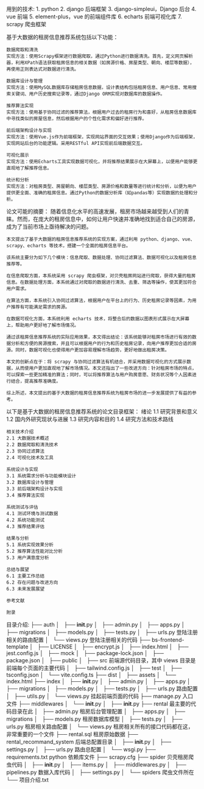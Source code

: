 用到的技术: 1. python 2. django 后端框架 3. django-simpleui，Django 后台 4. vue 前端 5. element-plus，vue 的前端组件库 6. echarts 前端可视化库 7. scrapy 爬虫框架

基于大数据的租房信息推荐系统包括以下功能：

    数据爬取和清洗
    实现方法：使用Scrapy框架进行数据爬取，通过Python进行数据清洗。首先，定义网页解析器，利用XPath语法获取租房信息的相关数据（如房源价格、房屋类型、朝向、楼层等数据），再使用正则表达式对数据进行清洗。

    数据库设计与管理
    实现方法：使用MySQL数据库存储租房信息数据，设计表结构包括租房信息、用户信息、常用搜索关键词、用户历史搜索记录等，通过Django ORM实现对数据库的数据操作。

    推荐算法实现
    实现方法：使用基于协同过滤的推荐算法，根据用户过去的租房行为和喜好，从租房信息数据库中寻找类似的房屋信息，然后根据用户的个性化需求和偏好进行推荐。

    前后端架构设计与实现
    实现方法：使用Vue.js作为前端框架，实现网站界面的交互效果；使用Django作为后端框架，实现网站后台的功能逻辑。采用RESTful API实现前后端数据交互。

    可视化展示
    实现方法：使用Echarts工具实现数据可视化，并将推荐结果展示在大屏幕上，以便用户能够更直观地了解推荐信息。

    统计和分析
    实现方法：对租房类型、房屋朝向、楼层类型、房源价格和数量等进行统计和分析，以便为用户提供更全面、准确的租房信息。通过Python的数据分析库（如pandas等）实现数据的处理和分析。

论文可能的摘要：
随着信息化水平的高速发展，租房市场越来越受到人们的青睐。然而，在庞大的租房信息中，如何让用户快速并准确地找到适合自己的房源，成为了当前市场上亟待解决的问题。

    本文提出了基于大数据的租房信息推荐系统的实现方案，通过利用 python、django、vue、scrapy、echarts 等技术，搭建一个全面的租房信息平台。

    该系统主要分为如下几个模块：信息爬取、数据处理、协同过滤算法、数据可视化以及租房信息推荐等。

    在信息爬取方面，本系统采用 scrapy 爬虫框架，对贝壳租房网站进行爬取，获得大量的租房信息。在数据处理方面，本系统通过对爬取的数据进行清洗、去重、筛选等操作，使其更加符合用户需求。

    在算法方面，本系统引入协同过滤算法，根据用户在平台上的行为、历史租房记录等因素，为用户推荐有可能满足需求的房源。

    在数据可视化方面，本系统利用 echarts 技术，将整合后的数据以图表形式展示在大屏幕上，帮助用户更好地了解市场情况。

    通过该租房信息推荐系统的实际应用效果，本文得出结论：该系统能够对租房市场进行有效的数据分析和方便的房源搜索，并且可以根据用户的行为和历史租房记录，向用户推荐更加合适的房源。同时，数据可视化也使得用户更加容易理解市场趋势，更好地做出租房决策。

    本文的创新点在于：将 scrapy 与协同过滤算法有机结合，并采用数据可视化的方式展示数据，从而使用户更加直观地了解市场情况。本文还指出了一些改进方向：针对租房市场的特点，可以探索一些更加精准的算法；同时，可以将推荐算法与用户购房意愿、财务状况等个人因素进行结合，提高推荐准确度。

    综上所述，本文提出的基于大数据的租房信息推荐系统为租房市场的进一步发展提供了有益的参考。

以下是基于大数据的租房信息推荐系统的论文目录框架：
绪论
1.1 研究背景和意义
1.2 国内外研究现状与进展
1.3 研究内容和目的
1.4 研究方法和技术路线

    相关技术介绍
    2.1 大数据技术概述
    2.2 数据爬取和清洗技术
    2.3 协同过滤算法
    2.4 可视化技术及工具

    系统设计与实现
    3.1 系统需求分析与功能模块设计
    3.2 数据库设计与管理
    3.3 前后端架构设计与实现
    3.4 推荐算法实现

    系统测试与评估
    4.1 测试环境与测试数据
    4.2 系统功能测试
    4.3 推荐结果评估

    结果与分析
    5.1 系统实现效果分析
    5.2 推荐算法性能对比分析
    5.3 用户满意度分析

    总结与展望
    6.1 主要工作总结
    6.2 存在问题与改进方向
    6.3 未来发展展望

    参考文献

    附录

目录介绍:
├── auth
│   ├── **init**.py
│   ├── admin.py
│   ├── apps.py
│   ├── migrations
│   ├── models.py
│   ├── tests.py
│   ├── urls.py 登陆注册相关的路由配置
│   └── views.py 登陆注册相关的代码
├── bs-frontend-template
│   ├── LICENSE
│   ├── encrypt.js
│   ├── index.html
│   ├── jest.config.js
│   ├── mock
│   ├── package-lock.json
│   ├── package.json
│   ├── public
│   ├── src 前端源代码目录，其中 views 目录是前端每个页面的主要代码
│   ├── tailwind.config.js
│   ├── test
│   ├── tsconfig.json
│   └── vite.config.ts
├── dist
│   ├── assets
│   └── index.html
├── index
│   ├── **init**.py
│   ├── admin.py
│   ├── apps.py
│   ├── migrations
│   ├── models.py
│   ├── tests.py
│   ├── urls.py 路由配置
│   ├── utils.py
│   └── views.py 挂起前端页面的代码
├── manage.py 入口文件
├── middlewares
│   └── **init**.py
│   ├── **init**.py
├── rental 最主要的代码目录在此
│   ├── admin.py 租房后台管理配置
│   ├── apps.py
│   ├── migrations
│   ├── models.py 租房数据库模型
│   ├── tests.py
│   ├── urls.py 租房相关路由配置
│   └── views.py 租房相关所有的接口代码都在这，非常重要的一个文件
├── rental.sql 租房原始数据
├── rental_recommand_system 后端总配置目录
│   ├── **init**.py
│   ├── settings.py
│   ├── urls.py 路由总配置
│   └── wsgi.py
├── requirements.txt python 依赖库文件
├── scrapy.cfg
├── spider 贝壳租房爬虫代码
│   ├── **init**.py
│   ├── items.py
│   ├── middlewares.py
│   ├── pipelines.py 数据入库代码
│   ├── settings.py
│   └── spiders 爬虫文件所在
└── 项目介绍.txt
